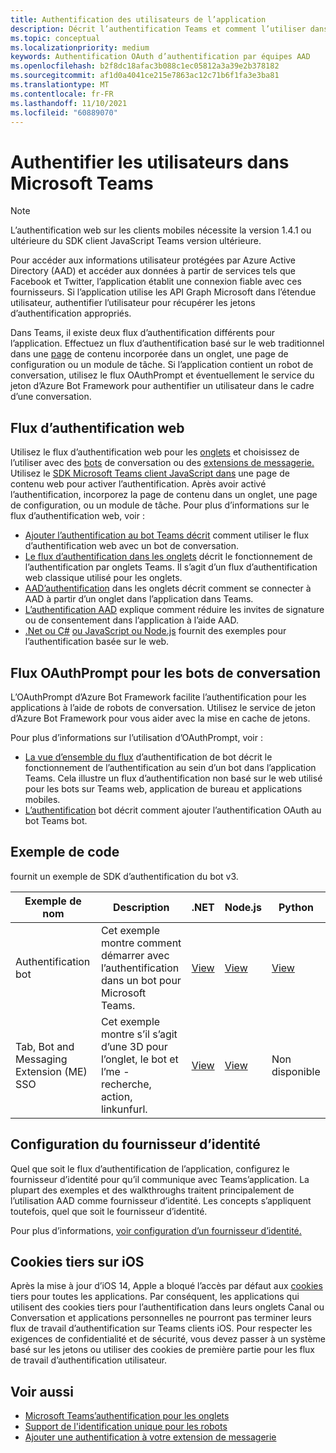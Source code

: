 ```yaml
---
title: Authentification des utilisateurs de l’application
description: Décrit l’authentification Teams et comment l’utiliser dans les applications
ms.topic: conceptual
ms.localizationpriority: medium
keywords: Authentification OAuth d’authentification par équipes AAD
ms.openlocfilehash: b2f8dc18afac3b088c1ec05812a3a39e2b378182
ms.sourcegitcommit: af1d0a4041ce215e7863ac12c71b6f1fa3e3ba81
ms.translationtype: MT
ms.contentlocale: fr-FR
ms.lasthandoff: 11/10/2021
ms.locfileid: "60889070"
---
```

# <a name="authenticate-users-in-microsoft-teams"></a>Authentifier les utilisateurs dans Microsoft Teams

> [!Note]
> L’authentification web sur les clients mobiles nécessite la version 1.4.1 ou ultérieure du SDK client JavaScript Teams version ultérieure.

Pour accéder aux informations utilisateur protégées par Azure Active Directory (AAD) et accéder aux données à partir de services tels que Facebook et Twitter, l’application établit une connexion fiable avec ces fournisseurs. Si l’application utilise les API Graph Microsoft dans l’étendue utilisateur, authentifier l’utilisateur pour récupérer les jetons d’authentification appropriés.

Dans Teams, il existe deux flux d’authentification différents pour l’application. Effectuez un flux d’authentification basé sur le web traditionnel dans une [page](~/tabs/how-to/create-tab-pages/content-page.md) de contenu incorporée dans un onglet, une page de configuration ou un module de tâche. Si l’application contient un robot de conversation, utilisez le flux OAuthPrompt et éventuellement le service du jeton d’Azure Bot Framework pour authentifier un utilisateur dans le cadre d’une conversation.

## <a name="web-based-authentication-flow"></a>Flux d’authentification web

Utilisez le flux d’authentification web pour les [onglets](~/tabs/what-are-tabs.md) et choisissez de l’utiliser avec des [bots](~/bots/what-are-bots.md) de conversation ou des [extensions de messagerie.](~/messaging-extensions/what-are-messaging-extensions.md) Utilisez le [SDK Microsoft Teams client JavaScript dans](/javascript/api/overview/msteams-client) une page de contenu web pour activer l’authentification. Après avoir activé l’authentification, incorporez la page de contenu dans un onglet, une page de configuration, ou un module de tâche. Pour plus d’informations sur le flux d’authentification web, voir :

* [Ajouter l’authentification au bot Teams décrit](~/bots/how-to/authentication/add-authentication.md) comment utiliser le flux d’authentification web avec un bot de conversation.
* [Le flux d’authentification dans les onglets](~/tabs/how-to/authentication/auth-flow-tab.md) décrit le fonctionnement de l’authentification par onglets Teams. Il s’agit d’un flux d’authentification web classique utilisé pour les onglets.
* [AAD’authentification](~/tabs/how-to/authentication/auth-tab-AAD.md) dans les onglets décrit comment se connecter à AAD à partir d’un onglet dans l’application dans Teams.
* [L’authentification AAD](~/tabs/how-to/authentication/auth-silent-AAD.md) explique comment réduire les invites de signature ou de consentement dans l’application à l’aide AAD.
* [.Net ou C#](https://github.com/OfficeDev/microsoft-teams-sample-complete-csharp) [ou JavaScript ou Node.js](https://github.com/OfficeDev/microsoft-teams-sample-complete-node) fournit des exemples pour l’authentification basée sur le web.

## <a name="the-oauthprompt-flow-for-conversational-bots"></a>Flux OAuthPrompt pour les bots de conversation

L’OAuthPrompt d’Azure Bot Framework facilite l’authentification pour les applications à l’aide de robots de conversation. Utilisez le service de jeton d’Azure Bot Framework pour vous aider avec la mise en cache de jetons.

Pour plus d’informations sur l’utilisation d’OAuthPrompt, voir :

* [La vue d’ensemble du flux](~/bots/how-to/authentication/auth-flow-bot.md) d’authentification de bot décrit le fonctionnement de l’authentification au sein d’un bot dans l’application Teams. Cela illustre un flux d’authentification non basé sur le web utilisé pour les bots sur Teams web, application de bureau et applications mobiles.
* [L’authentification](~/bots/how-to/authentication/add-authentication.md) bot décrit comment ajouter l’authentification OAuth au bot Teams bot.

## <a name="code-sample"></a>Exemple de code

fournit un exemple de SDK d’authentification du bot v3.

| **Exemple de nom** | **Description** | **.NET** | **Node.js** | **Python** |
|---------------|------------|------------|-------------|---------------|
| Authentification bot | Cet exemple montre comment démarrer avec l’authentification dans un bot pour Microsoft Teams. | [View](https://github.com/microsoft/BotBuilder-Samples/tree/master/samples/csharp_dotnetcore/46.teams-auth) | [View](https://github.com/microsoft/BotBuilder-Samples/tree/master/samples/javascript_nodejs/46.teams-auth) | [View](https://github.com/microsoft/BotBuilder-Samples/tree/main/samples/python/46.teams-auth) |
| Tab, Bot and Messaging Extension (ME) SSO | Cet exemple montre s’il s’agit d’une 3D pour l’onglet, le bot et l’me - recherche, action, linkunfurl. |  [View](https://github.com/OfficeDev/Microsoft-Teams-Samples/tree/main/samples/app-sso/csharp) | [View](https://github.com/OfficeDev/Microsoft-Teams-Samples/tree/main/samples/app-sso/nodejs) | Non disponible |


## <a name="configure-the-identity-provider"></a>Configuration du fournisseur d’identité

Quel que soit le flux d’authentification de l’application, configurez le fournisseur d’identité pour qu’il communique avec Teams’application. La plupart des exemples et des walkthroughs traitent principalement de l’utilisation AAD comme fournisseur d’identité. Les concepts s’appliquent toutefois, quel que soit le fournisseur d’identité. 

Pour plus d’informations, [voir configuration d’un fournisseur d’identité.](~/concepts/authentication/configure-identity-provider.md)

## <a name="third-party-cookies-on-ios"></a>Cookies tiers sur iOS

Après la mise à jour d’iOS 14, Apple a bloqué l’accès par défaut aux [cookies](https://webkit.org/blog/10218/full-third-party-cookie-blocking-and-more/) tiers pour toutes les applications. Par conséquent, les applications qui utilisent des cookies tiers pour l’authentification dans leurs onglets Canal ou Conversation et applications personnelles ne pourront pas terminer leurs flux de travail d’authentification sur Teams clients iOS. Pour respecter les exigences de confidentialité et de sécurité, vous devez passer à un système basé sur les jetons ou utiliser des cookies de première partie pour les flux de travail d’authentification utilisateur.

## <a name="see-also"></a>Voir aussi

* [Microsoft Teams’authentification pour les onglets](~/tabs/how-to/authentication/auth-flow-tab.md)
* [Support de l'identification unique pour les robots](~/bots/how-to/authentication/auth-aad-sso-bots.md)
* [Ajouter une authentification à votre extension de messagerie](~/messaging-extensions/how-to/add-authentication.md)